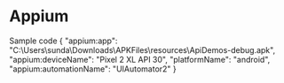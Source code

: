 # Appium
Sample code 
{
  "appium:app": "C:\\Users\\sunda\\Downloads\\APKFiles\\resources\\ApiDemos-debug.apk",
  "appium:deviceName": "Pixel 2 XL API 30",
  "platformName": "android",
  "appium:automationName": "UIAutomator2"
}
